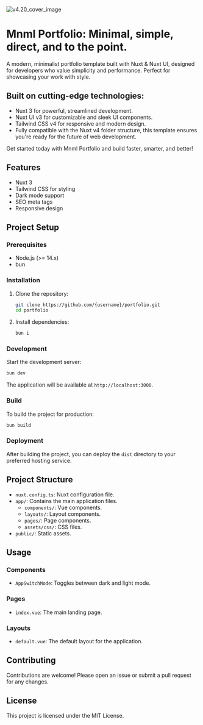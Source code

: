 ![v4.20_cover_image](https://github.com/user-attachments/assets/db3b68fb-4677-4326-96b5-8a24e92a91a4)

# Mnml Portfolio: Minimal, simple, direct, and to the point.

A modern, minimalist portfolio template built with Nuxt & Nuxt UI, designed for developers who value simplicity and performance. Perfect for showcasing your work with style.

## Built on cutting-edge technologies:

- Nuxt 3 for powerful, streamlined development.
- Nuxt UI v3 for customizable and sleek UI components.
- Tailwind CSS v4 for responsive and modern design.
- Fully compatible with the Nuxt v4 folder structure, this template ensures you're ready for the future of web development.

Get started today with Mnml Portfolio and build faster, smarter, and better!

## Features

- Nuxt 3
- Tailwind CSS for styling
- Dark mode support
- SEO meta tags
- Responsive design

## Project Setup

### Prerequisites

- Node.js (>= 14.x)
- bun

### Installation

1. Clone the repository:

   ```sh
   git clone https://github.com/{username}/portfolio.git
   cd portfolio
   ```

2. Install dependencies:

   ```sh
   bun i
   ```

### Development

Start the development server:

```sh
bun dev
```

The application will be available at `http://localhost:3000`.

### Build

To build the project for production:

```sh
bun build
```

### Deployment

After building the project, you can deploy the `dist` directory to your preferred hosting service.

## Project Structure

- `nuxt.config.ts`: Nuxt configuration file.
- `app/`: Contains the main application files.
  - `components/`: Vue components.
  - `layouts/`: Layout components.
  - `pages/`: Page components.
  - `assets/css/`: CSS files.
- `public/`: Static assets.

## Usage

### Components

- `AppSwitchMode`: Toggles between dark and light mode.

### Pages

- `index.vue`: The main landing page.

### Layouts

- `default.vue`: The default layout for the application.

## Contributing

Contributions are welcome! Please open an issue or submit a pull request for any changes.

## License

This project is licensed under the MIT License.
